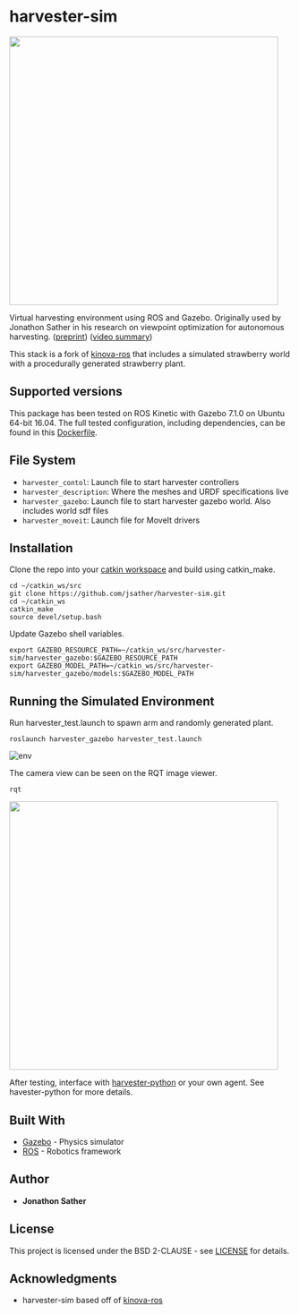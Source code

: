 # harvester-sim
<img src="https://imgur.com/0dghLur.gif" width="480">

Virtual harvesting environment using ROS and Gazebo. Originally used by Jonathon Sather in his research on viewpoint optimization for autonomous harvesting. ([preprint](https://arxiv.org/abs/1903.02074)) ([video summary](https://youtu.be/C6hrCVv2B-o))

This stack is a fork of [kinova-ros](https://github.com/Kinovarobotics/kinova-ros) that includes a simulated strawberry world with a procedurally generated strawberry plant. 

## Supported versions
This package has been tested on ROS Kinetic with Gazebo 7.1.0 on Ubuntu 64-bit 16.04. The full tested configuration, including dependencies, can be found in this [Dockerfile](https://github.com/jsather/harvester-docker/blob/master/harvester_project_build/Dockerfile).

## File System
 - `harvester_contol`: Launch file to start harvester controllers 
 - `harvester_description`: Where the meshes and URDF specifications live
 - `harvester_gazebo`: Launch file to start harvester gazebo world. Also includes world sdf files
 - `harvester_moveit`: Launch file for MoveIt drivers
 
## Installation
Clone the repo into your [catkin workspace](http://wiki.ros.org/catkin/Tutorials/create_a_workspace) and build using catkin_make.
```
cd ~/catkin_ws/src
git clone https://github.com/jsather/harvester-sim.git
cd ~/catkin_ws
catkin_make
source devel/setup.bash
```

Update Gazebo shell variables. 

```
export GAZEBO_RESOURCE_PATH=~/catkin_ws/src/harvester-sim/harvester_gazebo:$GAZEBO_RESOURCE_PATH
export GAZEBO_MODEL_PATH=~/catkin_ws/src/harvester-sim/harvester_gazebo/models:$GAZEBO_MODEL_PATH
```

## Running the Simulated Environment
Run harvester_test.launch to spawn arm and randomly generated plant.
``` 
roslaunch harvester_gazebo harvester_test.launch
```
![env](https://imgur.com/J0Mert7.jpg)

The camera view can be seen on the RQT image viewer. 
```
rqt
```
<img src="https://imgur.com/LFBCUxW.jpg" width="480">

After testing, interface with [harvester-python](https://github.com/jsather/harvester-python) or your own agent. See havester-python for more details.

## Built With
* [Gazebo](http://gazebosim.org) - Physics simulator
* [ROS](https://www.ros.org) - Robotics framework

## Author

* **Jonathon Sather** 

## License
This project is licensed under the BSD 2-CLAUSE - see [LICENSE](LICENSE) for details.

## Acknowledgments
* harvester-sim based off of [kinova-ros](https://github.com/Kinovarobotics/kinova-ros)
